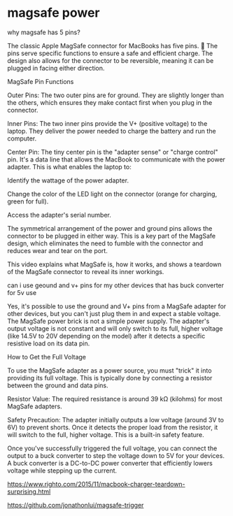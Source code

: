 # magsafe power

why magsafe has 5 pins?

The classic Apple MagSafe connector for MacBooks has five pins. 🔌 The pins serve specific functions to ensure a safe and efficient charge. The design also allows for the connector to be reversible, meaning it can be plugged in facing either direction.

MagSafe Pin Functions

Outer Pins: The two outer pins are for ground. They are slightly longer than the others, which ensures they make contact first when you plug in the connector.

Inner Pins: The two inner pins provide the V+ (positive voltage) to the laptop. They deliver the power needed to charge the battery and run the computer.

Center Pin: The tiny center pin is the "adapter sense" or "charge control" pin. It's a data line that allows the MacBook to communicate with the power adapter. This is what enables the laptop to:

Identify the wattage of the power adapter.

Change the color of the LED light on the connector (orange for charging, green for full).

Access the adapter's serial number.

The symmetrical arrangement of the power and ground pins allows the connector to be plugged in either way. This is a key part of the MagSafe design, which eliminates the need to fumble with the connector and reduces wear and tear on the port.

This video explains what MagSafe is, how it works, and shows a teardown of the MagSafe connector to reveal its inner workings.

can i use geound and v+ pins for my other devices that has buck converter for 5v use

Yes, it's possible to use the ground and V+ pins from a MagSafe adapter for other devices, but you can't just plug them in and expect a stable voltage. The MagSafe power brick is not a simple power supply. The adapter's output voltage is not constant and will only switch to its full, higher voltage (like 14.5V to 20V depending on the model) after it detects a specific resistive load on its data pin.

How to Get the Full Voltage

To use the MagSafe adapter as a power source, you must "trick" it into providing its full voltage. This is typically done by connecting a resistor between the ground and data pins.

Resistor Value: The required resistance is around 39 kΩ (kilohms) for most MagSafe adapters.

Safety Precaution: The adapter initially outputs a low voltage (around 3V to 6V) to prevent shorts. Once it detects the proper load from the resistor, it will switch to the full, higher voltage. This is a built-in safety feature.

Once you've successfully triggered the full voltage, you can connect the output to a buck converter to step the voltage down to 5V for your devices. A buck converter is a DC-to-DC power converter that efficiently lowers voltage while stepping up the current.


https://www.righto.com/2015/11/macbook-charger-teardown-surprising.html

https://github.com/jonathonlui/magsafe-trigger
